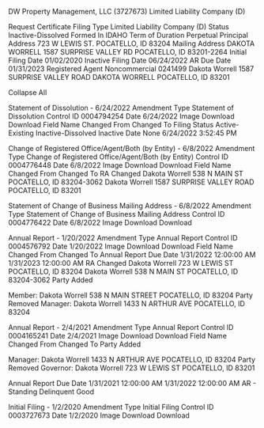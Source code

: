 DW Property Management, LLC (3727673)
Limited Liability Company (D)



Request Certificate
Filing Type	Limited Liability Company (D)
Status	Inactive-Dissolved
Formed In	IDAHO
Term of Duration	Perpetual
Principal Address	723 W LEWIS ST.
POCATELLO, ID 83204
Mailing Address	DAKOTA WORRELL
1587 SURPRISE VALLEY RD
POCATELLO, ID 83201-2264
Initial Filing Date	01/02/2020
Inactive Filing Date	06/24/2022
AR Due Date	01/31/2023
Registered Agent	Noncommercial
0241499
Dakota  Worrell
1587 SURPRISE VALLEY ROAD
DAKOTA WORRELL
POCATELLO, ID  83201



Collapse All

Statement of Dissolution - 6/24/2022
Amendment Type
Statement of Dissolution
Control ID
0004794254
Date
6/24/2022
Image Download
Download
Field Name	Changed From	Changed To
Filing Status	Active-Existing	Inactive-Dissolved
Inactive Date	None	6/24/2022 3:52:45 PM

Change of Registered Office/Agent/Both (by Entity) - 6/8/2022
Amendment Type
Change of Registered Office/Agent/Both (by Entity)
Control ID
0004776448
Date
6/8/2022
Image Download
Download
Field Name	Changed From	Changed To
RA Changed	Dakota Worrell
538 N MAIN ST
POCATELLO, ID 83204-3062
Dakota Worrell
1587 SURPRISE VALLEY ROAD
POCATELLO, ID 83201

Statement of Change of Business Mailing Address - 6/8/2022
Amendment Type
Statement of Change of Business Mailing Address
Control ID
0004776422
Date
6/8/2022
Image Download
Download

Annual Report - 1/20/2022
Amendment Type
Annual Report
Control ID
0004576792
Date
1/20/2022
Image Download
Download
Field Name	Changed From	Changed To
Annual Report Due Date	1/31/2022 12:00:00 AM	1/31/2023 12:00:00 AM
RA Changed	Dakota Worrell
723 W LEWIS ST
POCATELLO, ID 83204
Dakota Worrell
538 N MAIN ST
POCATELLO, ID 83204-3062
Party Added	


Member: Dakota Worrell
538 N MAIN STREET
POCATELLO, ID 83204
Party Removed	Manager: Dakota Worrell
1433 N ARTHUR AVE
POCATELLO, ID 83204




Annual Report - 2/4/2021
Amendment Type
Annual Report
Control ID
0004165241
Date
2/4/2021
Image Download
Download
Field Name	Changed From	Changed To
Party Added	


Manager: Dakota Worrell
1433 N ARTHUR AVE
POCATELLO, ID 83204
Party Removed	Governor: Dakota Worrell
723 W LEWIS ST
POCATELLO, ID 83201



Annual Report Due Date	1/31/2021 12:00:00 AM	1/31/2022 12:00:00 AM
AR - Standing	Delinquent	Good

Initial Filing - 1/2/2020
Amendment Type
Initial Filing
Control ID
0003727673
Date
1/2/2020
Image Download
Download
